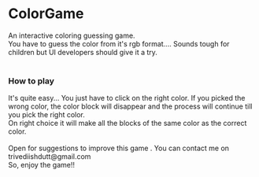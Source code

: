 # ColorGame
An interactive coloring guessing game.<br>
You have to guess the color from it's rgb format.... Sounds tough for children but UI developers should give it a try.<br>
<br>
<h3>How to play </h3>
It's quite easy... You just have to click on the right color.
If you picked the wrong color, the color block will disappear and the process will continue till you pick the right color.<br>
On right choice it will make all the blocks of the same color as the correct color.<br>
<br>
Open for suggestions to improve this game . You can contact me on trivediishdutt@gmail.com <br>
So, enjoy the game!!
